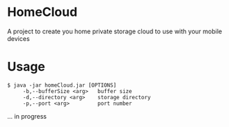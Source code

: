 # HomeCloud
A project to create you home private storage cloud to use with your mobile devices

# Usage
```
$ java -jar homeCloud.jar [OPTIONS]
     -b,--bufferSize <arg>   buffer size
     -d,--directory <arg>    storage directory
     -p,--port <arg>         port number
```

... in progress
